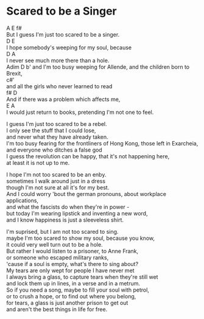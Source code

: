 # Scared to be a Singer

A			E		f#  
But I guess I'm just too scared to be a singer.  
  D                              E  
I hope somebody's weeping for my soul, because  
  D				   A  
I never see much more there than a hole.  
            Adim              D					b' 
and I'm too busy weeping for Allende, and the children born to Brexit,  
                      c#'  
and all the girls who never learned to read  
    f#				   D  
And if there was a problem which affects me,  
			E				A  
I would just return to books, pretending I'm not one to feel.

I guess I'm just too scared to be a rebel.  
I only see the stuff that I could lose,  
and never what they have already taken.  
I'm too busy fearing for the frontliners of Hong Kong, 
those left in Exarcheia, and everyone who ditches a false god  
I guess the revolution can be happy, that it's not happening here,  
at least it is not up to me.

I hope I'm not too scared to be an enby.  
sometimes I walk around just in a dress  
though I'm not sure at all it's for my best.  
And I could worry 'bout the german pronouns, about workplace applications,  
and what the fascists do when they're in power -  
but today I'm wearing lipstick and inventing a new word,    
and I know happiness is just a sleeveless shirt.

I'm suprised, but I am not too scared to sing.  
maybe I'm too scared to show my soul, because you know,  
it could very well turn out to be a hole.  
But rather I would listen to a prisoner, to Anne Frank,  
or someone who escaped military ranks,  
'cause if a soul is empty, what's there to sing about?  
My tears are only wept for people I have never met  
I always bring a glass, to capture tears when they're still wet  
and lock them up in lines, in a verse and in a metrum.  
So if you need a song, maybe to fill your soul with petrol,  
or to crush a hope, or to find out where you belong,  
for tears, a glass is just another prison to get out  
and aren't the best things in life for free.  

